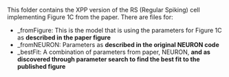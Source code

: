 This folder contains the XPP version of the RS (Regular Spiking) cell implementing Figure 1C from the paper. There are files for:

 - _fromFigure: This is the model that is using the parameters for Figure 1C as **described in the paper figure**
 - _fromNEURON: Parameters as **described in the original NEURON code**
 - _bestFit: A combination of parameters from paper, NEURON, **and as discovered through parameter search to find the best fit to the published figure**